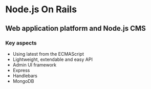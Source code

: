 # Node.js On Rails
## Web application platform and Node.js CMS

### Key aspects
* Using latest from the ECMAScript
* Lightweight, extendable and easy API
* Admin UI framework
* Express
* Handlebars
* MongoDB
